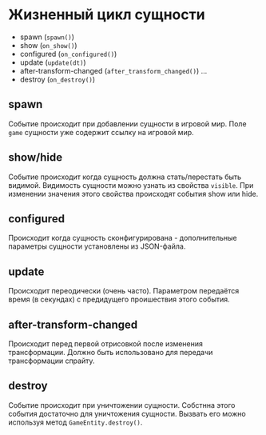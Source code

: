 # Жизненный цикл сущности

* spawn (```spawn()```)
* show (```on_show()```)
* configured (```on_configured()```)
* update (```update(dt)```)
* after-transform-changed (```after_transform_changed()```)
...
* destroy (```on_destroy()```)

## spawn
Событие происходит при добавлении сущности в игровой мир.
Поле ```game``` сущности уже содержит ссылку на игровой мир.

## show/hide
Событие происходит когда сущность должна стать/перестать быть видимой.
Видимость сущности можно узнать из свойства ```visible```. При изменении значения этого свойства происходят события show или hide.

## configured
Происходит когда сущность сконфигурирована - дополнительные параметры сущности установлены из JSON-файла.

## update
Происходит переодически (очень часто). Параметром передаётся время (в секундах) с предидущего проишествия этого события.

## after-transform-changed
Происходит перед первой отрисовкой после изменения трансформации.
Должно быть использовано для передачи трансформации спрайту.

## destroy
Событие происходит при уничтожении сущности.
Собстнна этого события достаточно для уничтожения сущности. Вызвать его можно используя метод ```GameEntity.destroy()```.
